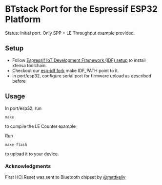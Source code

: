 # BTstack Port for the Espressif ESP32 Platform

Status: Initial port. Only SPP + LE Throughput example provided.

## Setup

- Follow [Espressif IoT Development Framework (IDF) setup](https://github.com/espressif/esp-idf) to install xtensa toolchain.
- Checkout our [esp-idf fork](https://github.com/mringwal/esp-idf) make IDF_PATH point to it.
- In port/esp32, configure serial port for firmware upload as described before
	
## Usage

In port/esp32, run

	make

to compile the LE Counter example

Run 
	
	make flash

to upload it to your device.

### Acknowledgments

First HCI Reset was sent to Bluetooth chipset by [@mattkelly](https://github.com/mattkelly)
